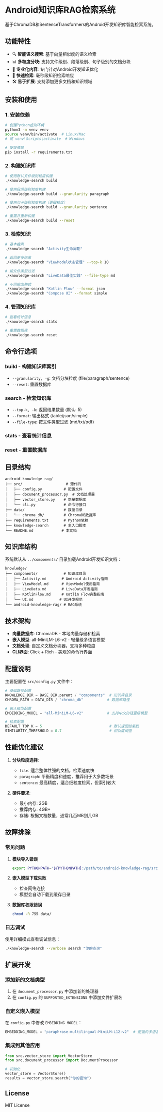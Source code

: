 # Android知识库RAG检索系统

基于ChromaDB和SentenceTransformers的Android开发知识库智能检索系统。

## 功能特性

- 🔍 **智能语义搜索**: 基于向量相似度的语义检索
- 📊 **多粒度分块**: 支持文件级别、段落级别、句子级别的文档分块
- 🎯 **专业化内容**: 专门针对Android开发知识优化
- 🚀 **快速检索**: 毫秒级知识检索响应
- 🛠️ **易于扩展**: 支持添加更多文档和知识领域

## 安装和使用

### 1. 安装依赖

```bash
# 创建Python虚拟环境
python3 -m venv venv
source venv/bin/activate  # Linux/Mac
# 或 venv\Scripts\activate  # Windows

# 安装依赖
pip install -r requirements.txt
```

### 2. 构建知识库

```bash
# 使用默认文件级别粒度构建
./knowledge-search build

# 使用段落级别粒度构建
./knowledge-search build --granularity paragraph

# 使用句子级别粒度构建（更细粒度）
./knowledge-search build --granularity sentence

# 重置并重新构建
./knowledge-search build --reset
```

### 3. 检索知识

```bash
# 基本搜索
./knowledge-search "Activity生命周期"

# 返回更多结果
./knowledge-search "ViewModel状态管理" --top-k 10

# 按文件类型过滤
./knowledge-search "LiveData最佳实践" --file-type md

# 不同输出格式
./knowledge-search "Kotlin Flow" --format json
./knowledge-search "Compose UI" --format simple
```

### 4. 管理知识库

```bash
# 查看统计信息
./knowledge-search stats

# 重置数据库
./knowledge-search reset
```

## 命令行选项

### build - 构建知识库索引
- `--granularity, -g`: 文档分块粒度 (file/paragraph/sentence)
- `--reset`: 重置数据库

### search - 检索知识库
- `--top-k, -k`: 返回结果数量 (默认: 5)
- `--format`: 输出格式 (table/json/simple)
- `--file-type`: 按文件类型过滤 (md/txt/pdf)

### stats - 查看统计信息

### reset - 重置数据库

## 目录结构

```
android-knowledge-rag/
├── src/                    # 源代码
│   ├── config.py          # 配置文件
│   ├── document_processor.py  # 文档处理器
│   ├── vector_store.py    # 向量数据库
│   └── cli.py             # 命令行接口
├── data/                  # 数据目录
│   └── chroma_db/         # ChromaDB数据库
├── requirements.txt       # Python依赖
├── knowledge-search       # 主入口脚本
└── README.md             # 本文档
```

## 知识库结构

系统默认从 `../components/` 目录加载Android开发知识文档：

```
knowledge/
├── components/            # 知识库目录
│   ├── Activity.md       # Android Activity指南
│   ├── ViewModel.md      # ViewModel使用指南
│   ├── LiveData.md       # LiveData开发指南
│   ├── KotlinFlow.md     # Kotlin Flow完整指南
│   └── UI.md            # UI开发规范
└── android-knowledge-rag/ # RAG系统
```

## 技术架构

- **向量数据库**: ChromaDB - 本地向量存储和检索
- **嵌入模型**: all-MiniLM-L6-v2 - 轻量级多语言模型
- **文档处理**: 自定义文档分块器，支持多种粒度
- **CLI界面**: Click + Rich - 美观的命令行界面

## 配置说明

主要配置在 `src/config.py` 文件中：

```python
# 基础路径配置
KNOWLEDGE_DIR = BASE_DIR.parent / "components"  # 知识库目录
CHROMA_PATH = DATA_DIR / "chroma_db"           # 数据库路径

# 嵌入模型配置
EMBEDDING_MODEL = "all-MiniLM-L6-v2"           # 支持中文的轻量级模型

# 检索配置
DEFAULT_TOP_K = 5                               # 默认返回结果数
SIMILARITY_THRESHOLD = 0.7                      # 相似度阈值
```

## 性能优化建议

1. **分块粒度选择**:
   - `file`: 适合整体性强的文档，检索速度快
   - `paragraph`: 平衡精度和速度，推荐用于大多数场景
   - `sentence`: 最高精度，适合细粒度检索，但索引较大

2. **硬件要求**:
   - 最小内存: 2GB
   - 推荐内存: 4GB+
   - 存储: 根据文档数量，通常几百MB到几GB

## 故障排除

### 常见问题

1. **模块导入错误**
   ```bash
   export PYTHONPATH="${PYTHONPATH}:/path/to/android-knowledge-rag/src"
   ```

2. **嵌入模型下载失败**
   - 检查网络连接
   - 模型会自动下载到缓存目录

3. **数据库权限错误**
   ```bash
   chmod -R 755 data/
   ```

### 日志调试

使用详细模式查看调试信息：
```bash
./knowledge-search --verbose search "你的查询"
```

## 扩展开发

### 添加新的文档类型

1. 在 `document_processor.py` 中添加新的处理器
2. 在 `config.py` 的 `SUPPORTED_EXTENSIONS` 中添加文件扩展名

### 自定义嵌入模型

在 `config.py` 中修改 `EMBEDDING_MODEL`：
```python
EMBEDDING_MODEL = "paraphrase-multilingual-MiniLM-L12-v2"  # 更强的多语言模型
```

### 集成到其他应用

```python
from src.vector_store import VectorStore
from src.document_processor import DocumentProcessor

# 初始化
vector_store = VectorStore()
results = vector_store.search("你的查询")
```

## License

MIT License
